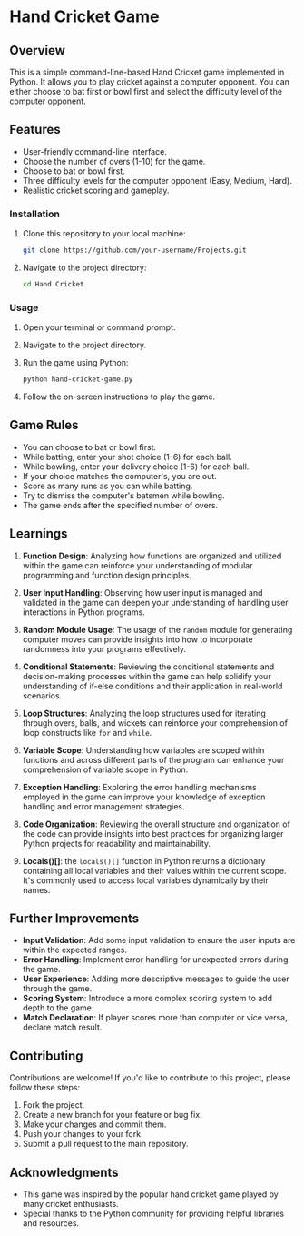 # Hand Cricket Game

## Overview

This is a simple command-line-based Hand Cricket game implemented in Python. It allows you to play cricket against a computer opponent. You can either choose to bat first or bowl first and select the difficulty level of the computer opponent.

## Features

- User-friendly command-line interface.
- Choose the number of overs (1-10) for the game.
- Choose to bat or bowl first.
- Three difficulty levels for the computer opponent (Easy, Medium, Hard).
- Realistic cricket scoring and gameplay.

### Installation

1. Clone this repository to your local machine:

   ```bash
   git clone https://github.com/your-username/Projects.git
   ```

2. Navigate to the project directory:

   ```bash
   cd Hand Cricket
   ```

### Usage

1. Open your terminal or command prompt.

2. Navigate to the project directory.

3. Run the game using Python:

   ```bash
   python hand-cricket-game.py
   ```

4. Follow the on-screen instructions to play the game.

## Game Rules

- You can choose to bat or bowl first.
- While batting, enter your shot choice (1-6) for each ball.
- While bowling, enter your delivery choice (1-6) for each ball.
- If your choice matches the computer's, you are out.
- Score as many runs as you can while batting.
- Try to dismiss the computer's batsmen while bowling.
- The game ends after the specified number of overs.

## Learnings

1. **Function Design**: Analyzing how functions are organized and utilized within the game can reinforce your understanding of modular programming and function design principles.

2. **User Input Handling**: Observing how user input is managed and validated in the game can deepen your understanding of handling user interactions in Python programs.

3. **Random Module Usage**: The usage of the `random` module for generating computer moves can provide insights into how to incorporate randomness into your programs effectively.

4. **Conditional Statements**: Reviewing the conditional statements and decision-making processes within the game can help solidify your understanding of if-else conditions and their application in real-world scenarios.

5. **Loop Structures**: Analyzing the loop structures used for iterating through overs, balls, and wickets can reinforce your comprehension of loop constructs like `for` and `while`.

6. **Variable Scope**: Understanding how variables are scoped within functions and across different parts of the program can enhance your comprehension of variable scope in Python.

7. **Exception Handling**: Exploring the error handling mechanisms employed in the game can improve your knowledge of exception handling and error management strategies.

8. **Code Organization**: Reviewing the overall structure and organization of the code can provide insights into best practices for organizing larger Python projects for readability and maintainability.

9. **Locals()[]**: the `locals()[]` function in Python returns a dictionary containing all local variables and their values within the current scope. It's commonly used to access local variables dynamically by their names.

## Further Improvements

- **Input Validation**: Add some input validation to ensure the user inputs are within the expected ranges.
- **Error Handling**: Implement error handling for unexpected errors during the game.
- **User Experience**: Adding more descriptive messages to guide the user through the game.
- **Scoring System**: Introduce a more complex scoring system to add depth to the game.
- **Match Declaration**: If player scores more than computer or vice versa, declare match result.

## Contributing

Contributions are welcome! If you'd like to contribute to this project, please follow these steps:

1. Fork the project.
2. Create a new branch for your feature or bug fix.
3. Make your changes and commit them.
4. Push your changes to your fork.
5. Submit a pull request to the main repository.

## Acknowledgments

- This game was inspired by the popular hand cricket game played by many cricket enthusiasts.
- Special thanks to the Python community for providing helpful libraries and resources.
